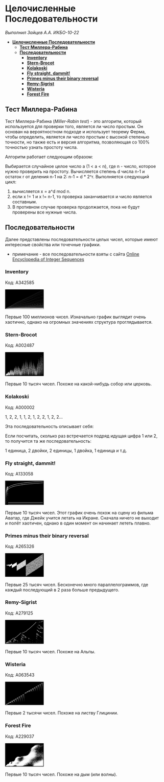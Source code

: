 # **Целочисленные Последовательности**

_Выполнил Зайцев А.А. ИКБО-10-22_

- [**Целочисленные Последовательности**](#целочисленные-последовательности)
    - [**Тест Миллера-Рабина**](#тест-миллера-рабина)
    - [**Последовательности**](#последовательности)
        - [**Inventory**](#inventory)
        - [**Stern-Brocot**](#stern-brocot)
        - [**Kolakoski**](#kolakoski)
        - [**Fly straight, dammit!**](#fly-straight-dammit)
        - [**Primes minus their binary reversal**](#primes-minus-their-binary-reversal)
        - [**Remy-Sigrist**](#remy-sigrist)
        - [**Wisteria**](#wisteria)
        - [**Forest Fire**](#forest-fire)

## **Тест Миллера-Рабина**

Тест Миллера-Рабина (_Miller-Rabin test_) - это алгоритм, который используется для проверки того, является ли число простым. Он основан на вероятностном подходе и использует теорему Ферма, чтобы определить, является ли число простым с высокой степенью точности, но также есть и версия алгоритма, позволяющая со 100% точностью узнать простоту числа.

Алгоритм работает следующим образом:

Выбирается случайное целое число a (1 < a < n), где n - число, которое нужно проверить на простоту.
Вычисляется степень d числа n-1 и остаток r от деления n-1 на 2: n-1 = d \* 2^r.
Выполняется следующий цикл:

1. вычисляется x = a^d mod n.
2. если x != 1 и x != n-1, то проверка заканчивается и число является составным.
3. В противном случае проверка продолжается, пока не будут проверены все нужные числа.

## **Последовательности**

Далее представлены последовательности целых чисел, которые имеют интересные свойства или точечные графики.

-   примечание - все последовательности взяты с сайта [Online Encyclopedia of Integer Sequences](https://oeis.org/)

### **Inventory**

Код: A342585

<img src="Inventory_100M.png" width="25%" alt="100M terms">

Первые 100 миллионов чисел. Изначально график выглядит очень хаотично, однако на огромных значениях структура проглядывается.

### **Stern-Brocot**

Код: A002487

<img src="SternBrocot_10K.png" width="25%" alt="10K terms">

Первые 10 тысяч чисел. Похоже на какой-нибудь собор или церковь.

### **Kolakoski**

Код: A000002

1, 2, 2, 1, 1, 2, 1, 2, 2, 1, 2, 2...

Эта последовательность описывает себя:

Если посчитать, сколько раз встречается подряд идущая цифра 1 или 2, то получится та же последовательность:

1 единица, 2 двойки, 2 единицы, 1 двойка, 1 единица и т.д.

### **Fly straight, dammit!**

Код: A133058

<img src="Dammit_10K.png" width="25%" alt="10K terms">

Первые 10 тысяч чисел. Этот график очень похож на сцену из фильма Аватар, где Джейк учится летать на Икране. Сначала ничего не выходит и полёт хаотичен, однако в один момент он начинает лететь плавно.

### **Primes minus their binary reversal**

Код: A265326

<img src="PrimeBinrev_25K.png" width="25%" alt="25K terms">

Первые 25 тысяч чисел. Бесконечно много параллелограммов, где каждый последующий в 2 раза больше предыдущего.

### **Remy-Sigrist**

Код: A279125

<img src="RemySigrist_10K.png" width="25%" alt="10K terms">

Первые 10 тысяч чисел. Похоже на Альпы.

### **Wisteria**

Код: A063543

<img src="Wisteria_2K.png" width="25%" alt="10K terms">

Первые 2 тысячи чисел. Похоже на листву Глицинии.

### **Forest Fire**

Код: A229037

<img src="ForestFire_10K.png" width="25%" alt="10K terms">

Первые 10 тысяч чисел. Похоже на дым (или волны).
